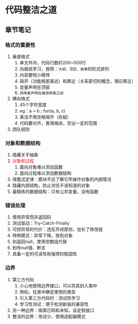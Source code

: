 # 代码整洁之道

## 章节笔记

### 格式的重要性

1. 垂直格式
   1. 单文件内，代码行数约200~500行
   2. 向报纸学习，按照：`大纲、顶层、故事`的形式排列
   3. 内容要短小精悍
   4. 隔开（功能相差甚远）和靠近（关系密切的概念，理应靠近）
   5. 变量声明在顶部
   6. `调用者声明在被调用者之前`
2. 横向格式
   1. 45个字符宽度
   2. eg：a = b ; fun(a, b, c)
   3. 乘法不用空格隔开（存疑）
   4. 代码要对齐，善用缩进，空出一定的范围
3. 团队规则

### 对象和数据结构

1. 隐藏关乎抽象
2. <font color = red>对象和过程 </font>
   1. 面向对象难以添加函数
   2. 面向过程难以添加数据结构
3. 得墨忒定律：模块不应了解它所操作对象的内部情况
4. 隐藏内部结构，防止浏览不该知道的对象
5. 最精炼的数据结构：只有公共变量，没有函数

### 错误处理

1. 使用异常而非返回码
2. 测试驱动：Try-Catch-Finally
3. 可控异常的代价：违反开闭原则，加长了修改链
4. 特例模式：异常下降，放到对象
5. 别返回null，使用空数组代替
6. 别传null值、断言
7. 具备一定的可读性和强悍的稳固性

### 边界

1. 第三方代码
   1. 小心地使用边界接口，可以将其封入类中
   2. 例如，在类中确定使用的类型
   3. 引入第三方代码时：测试性学习
   4. 学习性测试：便于检测新版的兼容性
2. 另一种边界：隔离已知和未知，设定假接口
3. 整洁的边界：改动少，使用适配器模式